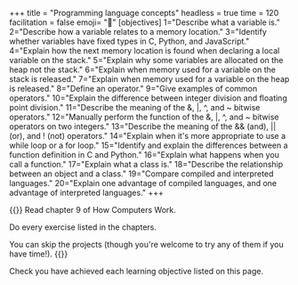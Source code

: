 +++
title = "Programming language concepts"
headless = true
time = 120
facilitation = false
emoji= "📖"
[objectives]
    1="Describe what a variable is."
    2="Describe how a variable relates to a memory location."
    3="Identify whether variables have fixed types in C, Python, and JavaScript."
    4="Explain how the next memory location is found when declaring a local variable on the stack."
    5="Explain why some variables are allocated on the heap not the stack."
    6="Explain when memory used for a variable on the stack is released."
    7="Explain when memory used for a variable on the heap is released."
    8="Define an operator."
    9="Give examples of common operators."
    10="Explain the difference between integer division and floating point division."
    11="Describe the meaning of the &, |, ^, and ~ bitwise operators."
    12="Manually perform the function of the &, |, ^, and ~ bitwise operators on two integers."
    13="Describe the meaning of the && (and), || (or), and ! (not) operators."
    14="Explain when it's more appropriate to use a while loop or a for loop."
    15="Identify and explain the differences between a function definition in C and Python."
    16="Explain what happens when you call a function."
    17="Explain what a class is."
    18="Describe the relationship between an object and a class."
    19="Compare compiled and interpreted languages."
    20="Explain one advantage of compiled languages, and one advantage of interpreted languages."
+++

{{<note type="Reading">}}
Read chapter 9 of How Computers Work.

Do every exercise listed in the chapters.

You can skip the projects (though you're welcome to try any of them if you have time!).
{{</note>}}

Check you have achieved each learning objective listed on this page.
